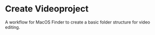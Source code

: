 # Create Videoproject

A workflow for MacOS Finder to create a basic folder structure for video editing.